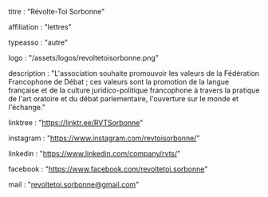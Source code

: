 titre : "Révolte-Toi Sorbonne"

affiliation : "lettres"

typeasso : "autre"

logo : "/assets/logos/revoltetoisorbonne.png"

description : "L'association souhaite promouvoir les valeurs de la Fédération Francophone de Débat ; ces valeurs sont la promotion de la langue française et de la culture juridico-politique francophone à travers la pratique de l'art oratoire et du débat parlementaire, l'ouverture sur le monde et l'échange."

linktree : "https://linktr.ee/RVTSorbonne"

instagram : "https://www.instagram.com/revtoisorbonne/"

linkedin : "https://www.linkedin.com/company/rvts/"

facebook : "https://www.facebook.com/revoltetoi.sorbonne"

mail : "revoltetoi.sorbonne@gmail.com"